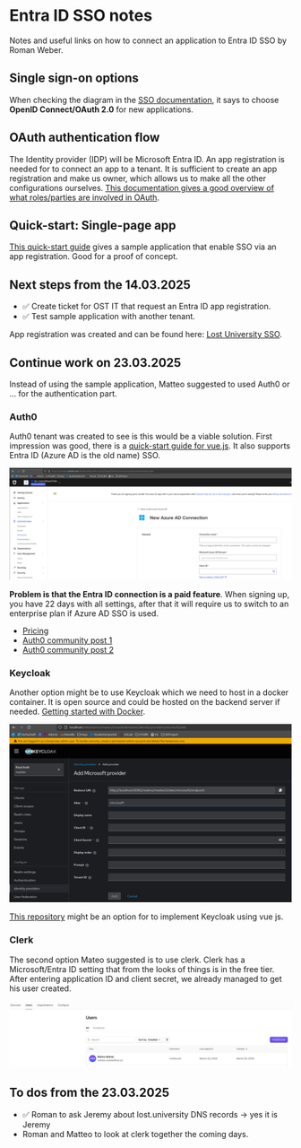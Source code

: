 # Entra ID SSO notes

Notes and useful links on how to connect an application to Entra ID SSO by Roman Weber.

## Single sign-on options

When checking the diagram in the [SSO documentation](https://learn.microsoft.com/en-us/entra/identity/enterprise-apps/plan-sso-deployment#single-sign-on-options), it says to choose **OpenID Connect/OAuth 2.0** for new applications.

## OAuth authentication flow

The Identity provider (IDP) will be Microsoft Entra ID. An app registration is needed for to connect an app to a tenant. It is sufficient to create an app registration and make us owner, which allows us to make all the other configurations ourselves. [This documentation gives a good overview of what roles/parties are involved in OAuth](https://learn.microsoft.com/en-us/entra/identity-platform/v2-protocols).

## Quick-start: Single-page app

[This quick-start guide](https://learn.microsoft.com/en-us/entra/identity-platform/quickstart-single-page-app-sign-in?pivots=workforce&tabs=javascript-workforce%2Cjavascript-external) gives a sample application that enable SSO via an app registration. Good for a proof of concept.

## Next steps from the 14.03.2025

- ✅ Create ticket for OST IT that request an Entra ID app registration.
- ✅ Test sample application with another tenant.

App registration was created and can be found here: [Lost University SSO](https://portal.azure.com/#view/Microsoft_AAD_RegisteredApps/ApplicationMenuBlade/~/Overview/appId/bf9aa3af-f92b-429a-b44b-94e2ddbc4e0a/isMSAApp~/false).

## Continue work on 23.03.2025

Instead of using the sample application, Matteo suggested to used Auth0 or ... for the authentication part.

### Auth0

Auth0 tenant was created to see is this would be a viable solution. First impression was good, there is a [quick-start guide for vue.js](https://auth0.com/docs/quickstart/spa/vuejs/interactive). It also supports Entra ID (Azure AD is the old name) SSO.

!["Auth0 Entra ID"](./img/auth0-entra-id.png "Auth0 Entra ID")

**Problem is that the Entra ID connection is a paid feature**. When signing up, you have 22 days with all settings, after that it will require us to switch to an enterprise plan if Azure AD SSO is used.

- [Pricing](https://auth0.com/pricing#full-features)
- [Auth0 community post 1](https://community.auth0.com/t/is-enterprise-connections-with-azure-active-directory-included-with-developer-account/45099)
- [Auth0 community post 2](https://community.auth0.com/t/enterprise-connections-in-free-tier/49515)

### Keycloak

Another option might be to use Keycloak which we need to host in a docker container. It is open source and could be hosted on the backend server if needed. [Getting started with Docker](https://www.keycloak.org/getting-started/getting-started-docker).

!["Keycloak Microsoft"](./img/keycloak-microsoft.png "Keycloak Microsoft")

[This repository](https://github.com/dsb-norge/vue-keycloak-js) might be an option for to implement Keycloak using vue js.

### Clerk

The second option Mateo suggested is to use clerk. Clerk has a Microsoft/Entra ID setting that from the looks of things is in the free tier. After entering application ID and client secret, we already managed to get his user created.

![Clerk user created](./img/clerk-usercreated.png "Clerk user created")

## To dos from the 23.03.2025

- ✅ Roman to ask Jeremy about lost.university DNS records → yes it is Jeremy
- Roman and Matteo to look at clerk together the coming days.

